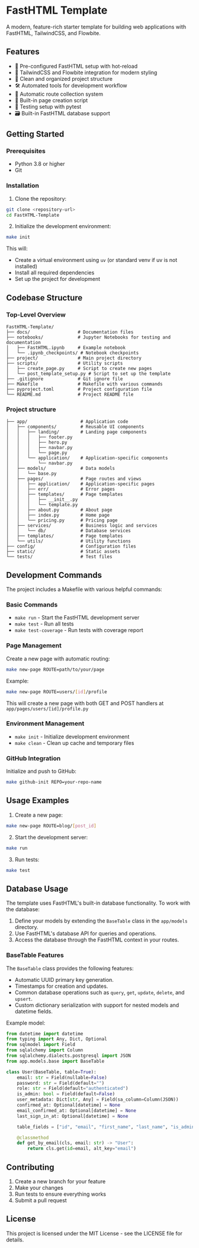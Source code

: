 # FastHTML Template

A modern, feature-rich starter template for building web applications with FastHTML, TailwindCSS, and Flowbite.

## Features

- 🚀 Pre-configured FastHTML setup with hot-reload
- 💅 TailwindCSS and Flowbite integration for modern styling
- 📁 Clean and organized project structure
- 🛠️ Automated tools for development workflow
- 🔄 Automatic route collection system
- 📄 Built-in page creation script
- 🧪 Testing setup with pytest
- 🗃️ Built-in FastHTML database support

## Getting Started

### Prerequisites

- Python 3.8 or higher
- Git

### Installation

1. Clone the repository:
```bash
git clone <repository-url>
cd FastHTML-Template
```

2. Initialize the development environment:
```bash
make init
```
This will:
- Create a virtual environment using `uv` (or standard venv if uv is not installed)
- Install all required dependencies
- Set up the project for development

## Codebase Structure

### Top-Level Overview

```
FastHTML-Template/
├── docs/                  # Documentation files
├── notebooks/             # Jupyter Notebooks for testing and documentation
│   ├── FastHTML.ipynb     # Example notebook
│   └── .ipynb_checkpoints/ # Notebook checkpoints
├── project/               # Main project directory
├── scripts/               # Utility scripts
│   ├── create_page.py     # Script to create new pages
│   └── post_template_setup.py # Script to set up the template
├── .gitignore             # Git ignore file
├── Makefile               # Makefile with various commands
├── pyproject.toml         # Project configuration file
└── README.md              # Project README file
```

### Project structure
```project/
├── app/                    # Application code
│   ├── components/         # Reusable UI components
│   │   ├── landing/        # Landing page components
│   │   │   ├── footer.py
│   │   │   ├── hero.py
│   │   │   ├── navbar.py
│   │   │   └── page.py
│   │   └── application/    # Application-specific components
│   │       └── navbar.py
│   ├── models/             # Data models
│   │   └── base.py
│   ├── pages/              # Page routes and views
│   │   ├── application/    # Application-specific pages
│   │   ├── err/            # Error pages
│   │   ├── templates/      # Page templates
│   │   │   ├── __init__.py
│   │   │   └── template.py
│   │   ├── about.py        # About page
│   │   ├── index.py        # Home page
│   │   └── pricing.py      # Pricing page
│   ├── services/           # Business logic and services
│   │   └── db/             # Database services
│   ├── templates/          # Page templates
│   └── utils/              # Utility functions
├── config/                 # Configuration files
├── static/                 # Static assets
└── tests/                  # Test files
```

## Development Commands

The project includes a Makefile with various helpful commands:

### Basic Commands

- `make run` - Start the FastHTML development server
- `make test` - Run all tests
- `make test-coverage` - Run tests with coverage report

### Page Management

Create a new page with automatic routing:
```bash
make new-page ROUTE=path/to/your/page
```
Example:
```bash
make new-page ROUTE=users/[id]/profile
```
This will create a new page with both GET and POST handlers at `app/pages/users/[id]/profile.py`

### Environment Management

- `make init` - Initialize development environment
- `make clean` - Clean up cache and temporary files

### GitHub Integration

Initialize and push to GitHub:
```bash
make github-init REPO=your-repo-name
```

## Usage Examples

1. Create a new page:
```bash
make new-page ROUTE=blog/[post_id]
```

2. Start the development server:
```bash
make run
```

3. Run tests:
```bash
make test
```

## Database Usage

The template uses FastHTML's built-in database functionality. To work with the database:

1. Define your models by extending the `BaseTable` class in the `app/models` directory.
2. Use FastHTML's database API for queries and operations.
3. Access the database through the FastHTML context in your routes.

### BaseTable Features

The `BaseTable` class provides the following features:
- Automatic UUID primary key generation.
- Timestamps for creation and updates.
- Common database operations such as `query`, `get`, `update`, `delete`, and `upsert`.
- Custom dictionary serialization with support for nested models and datetime fields.

Example model:
```python
from datetime import datetime
from typing import Any, Dict, Optional
from sqlmodel import Field
from sqlalchemy import Column
from sqlalchemy.dialects.postgresql import JSON
from app.models.base import BaseTable

class User(BaseTable, table=True):
    email: str = Field(nullable=False)
    password: str = Field(default="")
    role: str = Field(default="authenticated")
    is_admin: bool = Field(default=False)
    user_metadata: Dict[str, Any] = Field(sa_column=Column(JSON))
    confirmed_at: Optional[datetime] = None
    email_confirmed_at: Optional[datetime] = None
    last_sign_in_at: Optional[datetime] = None

    table_fields = ["id", "email", "first_name", "last_name", "is_admin"]

    @classmethod
    def get_by_email(cls, email: str) -> "User":
        return cls.get(id=email, alt_key="email")
```


## Contributing

1. Create a new branch for your feature
2. Make your changes
3. Run tests to ensure everything works
4. Submit a pull request

## License

This project is licensed under the MIT License - see the LICENSE file for details.
